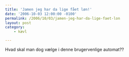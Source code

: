 ```yaml
---
title: 'Jamen jeg har da lige fået løn!'
date: '2006-10-03 12:00:00 -0100'
permalink: /2006/10/03/jamen-jeg-har-da-lige-faet-lon
layout: post
category:
    - kævl

---
```

Hvad skal man dog vælge i denne brugervenlige automat?? 

<amp-img alt="Bankautomat"
  src="{{ site.baseurl }}{% link assets/post-images/bankautomat.jpg %}"
  width="640"
  height="480"></amp-img>
